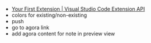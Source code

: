 - [Your First Extension | Visual Studio Code Extension
API](https://code.visualstudio.com/api/get-started/your-first-extension)
- colors for existing/non-existing
- push
- go to agora link
- add agora content for note in preview view